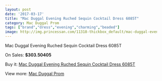 ```yaml
---
layout: post
date: '2017-03-17'
title: "Mac Duggal Evening Ruched Sequin Cocktail Dress 6085T"
category: Mac Duggal Prom
tags: ["brand","dress","evening","charming","beaded"]
image: http://img.princessan.com/11318-thickbox_default/mac-duggal-evening-ruched-sequin-cocktail-dress-6085t.jpg
---
```

Mac Duggal Evening Ruched Sequin Cocktail Dress 6085T

On Sales: **$303.50405**
<a href="https://www.princessan.com/en/mac-duggal-prom/5230-mac-duggal-evening-ruched-sequin-cocktail-dress-6085t.html"><amp-img layout="responsive" width="600" height="600" src="//img.princessan.com/11318-thickbox_default/mac-duggal-evening-ruched-sequin-cocktail-dress-6085t.jpg" alt="Mac Duggal Evening Ruched Sequin Cocktail Dress 6085T 0" /></a>

Buy it: [Mac Duggal Evening Ruched Sequin Cocktail Dress 6085T](https://www.princessan.com/en/mac-duggal-prom/5230-mac-duggal-evening-ruched-sequin-cocktail-dress-6085t.html "Mac Duggal Evening Ruched Sequin Cocktail Dress 6085T")

View more: [Mac Duggal Prom](https://www.princessan.com/en/42-mac-duggal-prom "Mac Duggal Prom")